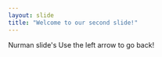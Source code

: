 ```yaml
---
layout: slide
title: "Welcome to our second slide!"
---
```

Nurman slide's
Use the left arrow to go back!
